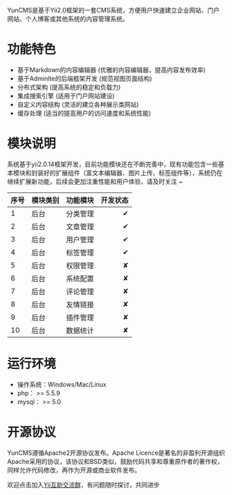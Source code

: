
YunCMS是基于Yii2.0框架的一套CMS系统，方便用户快速建立企业网站、门户网站、个人博客或其他系统的内容管理系统。

# 功能特色
- 基于Markdown的内容编辑器 (优雅的内容编辑器，提高内容发布效率)
- 基于Adminlte的后端框架开发 (规范视图页面结构)
- 分布式架构 (提高系统的稳定和负载力)
- 集成搜索引擎 (适用于门户网站建设)
- 自定义内容结构 (灵活的建立各种展示类网站)
- 缓存处理 (适当的提高用户的访问速度和系统性能)

# 模块说明

系统基于yii2.0.14框架开发，目前功能模块还在不断完善中，现有功能包含一些基本模块和封装好的扩展组件（富文本编辑器、图片上传、标签组件等），系统仍在继续扩展新功能，后续会更加注重性能和用户体验，请及时关注 ~

序号|模块类别|功能模块|开发状态
---|---|:--:|---:
1|后台|分类管理|✔|
2|后台|文章管理|✔|
3|后台|用户管理|✔|
4|后台|标签管理|✔|
5|后台|权限管理|✘|内容
6|后台|系统配置|✘|内容
7|后台|评论管理|✘|内容
8|后台|友情链接|✘|内容
9|后台|插件管理|✘|内容
10|后台|数据统计|✘|内容


# 运行环境
- 操作系统：Windows/Mac/Linux
- php： >= 5.5.9
- mysql： >= 5.0

# 开源协议
YunCMS遵循Apache2开源协议发布。Apache Licence是著名的非盈利开源组织Apache采用的协议，该协议和BSD类似，鼓励代码共享和尊重原作者的著作权，同样允许代码修改，再作为开源或商业软件发布。

欢迎点击加入[Yii互助交流群](//shang.qq.com/wpa/qunwpa?idkey=22710110f0542c0f5d99805e5f7ca3bbf688c0153a55e426e94f40b2b25532b5)，有问题随时探讨，共同进步

